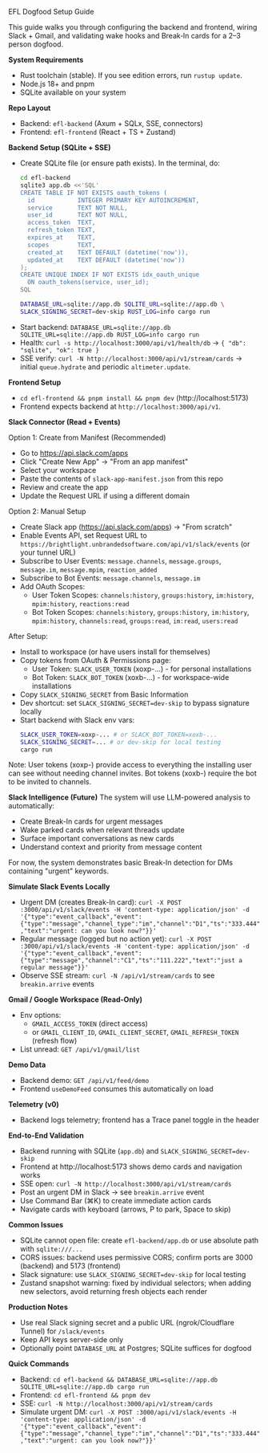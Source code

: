 EFL Dogfood Setup Guide

This guide walks you through configuring the backend and frontend, wiring Slack + Gmail, and validating wake hooks and Break‑In cards for a 2–3 person dogfood.

**System Requirements**
- Rust toolchain (stable). If you see edition errors, run `rustup update`.
- Node.js 18+ and pnpm
- SQLite available on your system

**Repo Layout**
- Backend: `efl-backend` (Axum + SQLx, SSE, connectors)
- Frontend: `efl-frontend` (React + TS + Zustand)

**Backend Setup (SQLite + SSE)**
- Create SQLite file (or ensure path exists). In the terminal, do:
  ```sh
  cd efl-backend
  sqlite3 app.db <<'SQL'
  CREATE TABLE IF NOT EXISTS oauth_tokens (
    id            INTEGER PRIMARY KEY AUTOINCREMENT,
    service       TEXT NOT NULL,
    user_id       TEXT NOT NULL,
    access_token  TEXT,
    refresh_token TEXT,
    expires_at    TEXT,
    scopes        TEXT,
    created_at    TEXT DEFAULT (datetime('now')),
    updated_at    TEXT DEFAULT (datetime('now'))
  );
  CREATE UNIQUE INDEX IF NOT EXISTS idx_oauth_unique
    ON oauth_tokens(service, user_id);
  SQL

  DATABASE_URL=sqlite://app.db SQLITE_URL=sqlite://app.db \
  SLACK_SIGNING_SECRET=dev-skip RUST_LOG=info cargo run
  ```
- Start backend: `DATABASE_URL=sqlite://app.db SQLITE_URL=sqlite://app.db RUST_LOG=info cargo run`
- Health: `curl -s http://localhost:3000/api/v1/health/db` → `{ "db": "sqlite", "ok": true }`
- SSE verify: `curl -N http://localhost:3000/api/v1/stream/cards` → initial `queue.hydrate` and periodic `altimeter.update`.

**Frontend Setup**
- `cd efl-frontend && pnpm install && pnpm dev` (http://localhost:5173)
- Frontend expects backend at `http://localhost:3000/api/v1`.

**Slack Connector (Read + Events)**

Option 1: Create from Manifest (Recommended)
- Go to https://api.slack.com/apps
- Click "Create New App" → "From an app manifest"
- Select your workspace
- Paste the contents of `slack-app-manifest.json` from this repo
- Review and create the app
- Update the Request URL if using a different domain

Option 2: Manual Setup
- Create Slack app (https://api.slack.com/apps) → "From scratch"
- Enable Events API, set Request URL to `https://brightlight.unbrandedsoftware.com/api/v1/slack/events`
  (or your tunnel URL)
- Subscribe to User Events: `message.channels`, `message.groups`, `message.im`, `message.mpim`, `reaction_added`
- Subscribe to Bot Events: `message.channels`, `message.im`
- Add OAuth Scopes:
  - User Token Scopes: `channels:history`, `groups:history`, `im:history`, `mpim:history`, `reactions:read`
  - Bot Token Scopes: `channels:history`, `groups:history`, `im:history`, `mpim:history`, `channels:read`, `groups:read`, `im:read`, `users:read`

After Setup:
- Install to workspace (or have users install for themselves)
- Copy tokens from OAuth & Permissions page:
  - User Token: `SLACK_USER_TOKEN` (xoxp-...) - for personal installations
  - Bot Token: `SLACK_BOT_TOKEN` (xoxb-...) - for workspace-wide installations
- Copy `SLACK_SIGNING_SECRET` from Basic Information
- Dev shortcut: set `SLACK_SIGNING_SECRET=dev-skip` to bypass signature locally
- Start backend with Slack env vars:
  ```bash
  SLACK_USER_TOKEN=xoxp-... # or SLACK_BOT_TOKEN=xoxb-...
  SLACK_SIGNING_SECRET=... # or dev-skip for local testing
  cargo run
  ```

Note: User tokens (xoxp-) provide access to everything the installing user can see without needing channel invites. Bot tokens (xoxb-) require the bot to be invited to channels.

**Slack Intelligence (Future)**
The system will use LLM-powered analysis to automatically:
- Create Break-In cards for urgent messages
- Wake parked cards when relevant threads update
- Surface important conversations as new cards
- Understand context and priority from message content

For now, the system demonstrates basic Break-In detection for DMs containing "urgent" keywords.

**Simulate Slack Events Locally**
- Urgent DM (creates Break-In card):
  `curl -X POST :3000/api/v1/slack/events -H 'content-type: application/json' -d '{"type":"event_callback","event":{"type":"message","channel_type":"im","channel":"D1","ts":"333.444","text":"urgent: can you look now?"}}'`
- Regular message (logged but no action yet):
  `curl -X POST :3000/api/v1/slack/events -H 'content-type: application/json' -d '{"type":"event_callback","event":{"type":"message","channel":"C1","ts":"111.222","text":"just a regular message"}}'`
- Observe SSE stream: `curl -N /api/v1/stream/cards` to see `breakin.arrive` events

**Gmail / Google Workspace (Read-Only)**
- Env options:
  - `GMAIL_ACCESS_TOKEN` (direct access)
  - or `GMAIL_CLIENT_ID`, `GMAIL_CLIENT_SECRET`, `GMAIL_REFRESH_TOKEN` (refresh flow)
- List unread: `GET /api/v1/gmail/list`

**Demo Data**
- Backend demo: `GET /api/v1/feed/demo`
- Frontend `useDemoFeed` consumes this automatically on load

**Telemetry (v0)**
- Backend logs telemetry; frontend has a Trace panel toggle in the header

**End-to-End Validation**
- Backend running with SQLite (`app.db`) and `SLACK_SIGNING_SECRET=dev-skip`
- Frontend at http://localhost:5173 shows demo cards and navigation works
- SSE open: `curl -N http://localhost:3000/api/v1/stream/cards`
- Post an urgent DM in Slack → see `breakin.arrive` event
- Use Command Bar (⌘K) to create immediate action cards
- Navigate cards with keyboard (arrows, P to park, Space to skip)

**Common Issues**
- SQLite cannot open file: create `efl-backend/app.db` or use absolute path with `sqlite:///...`
- CORS issues: backend uses permissive CORS; confirm ports are 3000 (backend) and 5173 (frontend)
- Slack signature: use `SLACK_SIGNING_SECRET=dev-skip` for local testing
- Zustand snapshot warning: fixed by individual selectors; when adding new selectors, avoid returning fresh objects each render

**Production Notes**
- Use real Slack signing secret and a public URL (ngrok/Cloudflare Tunnel) for `/slack/events`
- Keep API keys server-side only
- Optionally point `DATABASE_URL` at Postgres; SQLite suffices for dogfood

**Quick Commands**
- Backend: `cd efl-backend && DATABASE_URL=sqlite://app.db SQLITE_URL=sqlite://app.db cargo run`
- Frontend: `cd efl-frontend && pnpm dev`
- SSE: `curl -N http://localhost:3000/api/v1/stream/cards`
- Simulate urgent DM: `curl -X POST :3000/api/v1/slack/events -H 'content-type: application/json' -d '{"type":"event_callback","event":{"type":"message","channel_type":"im","channel":"D1","ts":"333.444","text":"urgent: can you look now?"}}'`

